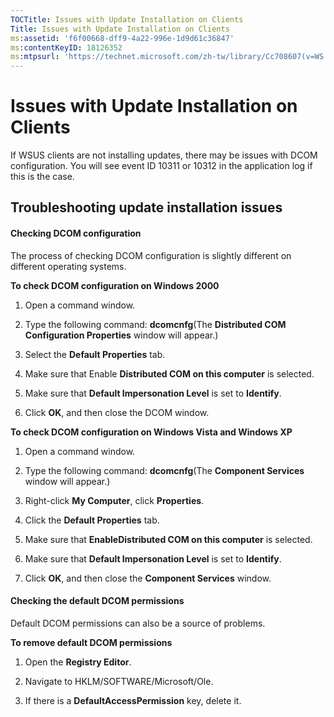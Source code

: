 ```yaml
---
TOCTitle: Issues with Update Installation on Clients
Title: Issues with Update Installation on Clients
ms:assetid: 'f6f00668-dff9-4a22-996e-1d9d61c36847'
ms:contentKeyID: 18126352
ms:mtpsurl: 'https://technet.microsoft.com/zh-tw/library/Cc708607(v=WS.10)'
---
```


Issues with Update Installation on Clients
==========================================

If WSUS clients are not installing updates, there may be issues with DCOM configuration. You will see event ID 10311 or 10312 in the application log if this is the case.

Troubleshooting update installation issues
------------------------------------------

#### Checking DCOM configuration

The process of checking DCOM configuration is slightly different on different operating systems.

**To check DCOM configuration on Windows 2000**
1.  Open a command window.

2.  Type the following command: **dcomcnfg**(The **Distributed COM Configuration Properties** window will appear.)

3.  Select the **Default Properties** tab.

4.  Make sure that Enable **Distributed COM on this computer** is selected.

5.  Make sure that **Default Impersonation Level** is set to **Identify**.

6.  Click **OK**, and then close the DCOM window.

**To check DCOM configuration on Windows Vista and Windows XP**
1.  Open a command window.

2.  Type the following command: **dcomcnfg**(The **Component Services** window will appear.)

3.  Right-click **My Computer**, click **Properties**.

4.  Click the **Default Properties** tab.

5.  Make sure that **EnableDistributed COM on this computer** is selected.

6.  Make sure that **Default Impersonation Level** is set to **Identify**.

7.  Click **OK**, and then close the **Component Services** window.

#### Checking the default DCOM permissions

Default DCOM permissions can also be a source of problems.

**To remove default DCOM permissions**
1.  Open the **Registry Editor**.

2.  Navigate to HKLM/SOFTWARE/Microsoft/Ole.

3.  If there is a **DefaultAccessPermission** key, delete it.
